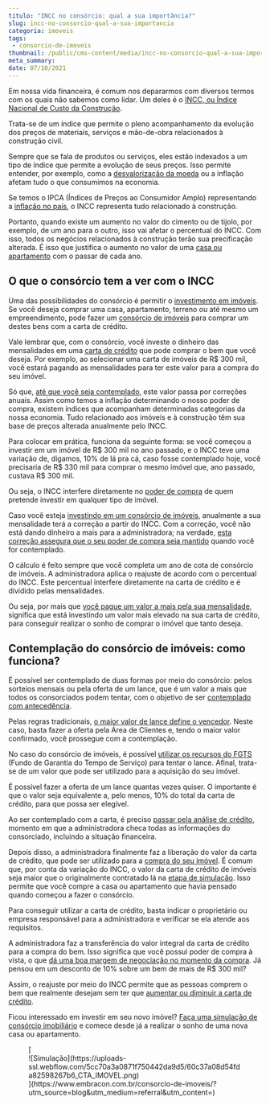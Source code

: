 ```yaml
---
titulo: "INCC no consórcio: qual a sua importância?"
slug: incc-no-consorcio-qual-a-sua-importancia
categoria: imoveis
tags:
 - consorcio-de-imoveis
thumbnail: /public/cms-content/media/incc-no-consorcio-qual-a-sua-importancia.jpg
meta_summary: 
date: 07/10/2021
---
```

Em nossa vida financeira, é comum nos depararmos com diversos termos com os quais não sabemos como lidar. Um deles é o [INCC, ou Índice Nacional de Custo da Construção](https://www.embracon.com.br/blog/incc-e-ipca-por-que-eles-sao-tao-importantes-no-consorcio).

Trata-se de um índice que permite o pleno acompanhamento da evolução dos preços de materiais, serviços e mão-de-obra relacionados à construção civil.

Sempre que se fala de produtos ou serviços, eles estão indexados a um tipo de índice que permite a evolução de seus preços. Isso permite entender, por exemplo, como a [desvalorização da moeda](https://www.embracon.com.br/blog/entenda-como-a-variacao-da-moeda-estrangeira-pode-impactar-sua-vida) ou a inflação afetam tudo o que consumimos na economia.

Se temos o IPCA (Índices de Preços ao Consumidor Amplo) representando a [inflação no país](https://www.embracon.com.br/blog/entenda-a-importancia-da-taxa-selic-e-da-inflacao), o INCC representa tudo relacionado à construção.

Portanto, quando existe um aumento no valor do cimento ou de tijolo, por exemplo, de um ano para o outro, isso vai afetar o percentual do INCC. Com isso, todos os negócios relacionados à construção terão sua precificação alterada. É isso que justifica o aumento no valor de uma [casa ou apartamento](https://www.embracon.com.br/blog/casa-ou-apartamento-qual-a-melhor-escolha-para-voce) com o passar de cada ano.

O que o consórcio tem a ver com o INCC 
---------------------------------------

Uma das possibilidades do consórcio é permitir o [investimento em imóveis](https://www.embracon.com.br/blog/investir-em-imoveis-onde-comecar). Se você deseja comprar uma casa, apartamento, terreno ou até mesmo um empreendimento, pode fazer um [consórcio de imóveis](https://www.embracon.com.br/blog/como-funciona-consorcio-de-imoveis) para comprar um destes bens com a carta de crédito.

Vale lembrar que, com o consórcio, você investe o dinheiro das mensalidades em uma [carta de crédito](https://www.embracon.com.br/blog/tudo-o-que-voce-precisa-saber-sobre-a-carta-de-credito-de-consorcios) que pode comprar o bem que você deseja. Por exemplo, ao selecionar uma carta de imóveis de R$ 300 mil, você estará pagando as mensalidades para ter este valor para a compra do seu imóvel.

Só que, [até que você seja contemplado](https://www.embracon.com.br/blog/saiba-o-que-fazer-quando-for-contemplado-no-consorcio), este valor passa por correções anuais. Assim como temos a inflação determinando o nosso poder de compra, existem índices que acompanham determinadas categorias da nossa economia. Tudo relacionado aos imóveis e à construção têm sua base de preços alterada anualmente pelo INCC.

Para colocar em prática, funciona da seguinte forma: se você começou a investir em um imóvel de R$ 300 mil no ano passado, e o INCC teve uma variação de, digamos, 10% de lá pra cá, caso fosse contemplado hoje, você precisaria de R$ 330 mil para comprar o mesmo imóvel que, ano passado, custava R$ 300 mil.

Ou seja, o INCC interfere diretamente no [poder de compra](https://www.embracon.com.br/blog/saiba-quais-sao-os-pontos-positivos-e-negativos-de-pagar-a-vista-e-parcelado) de quem pretende investir em qualquer tipo de imóvel.

Caso você esteja [investindo em um consórcio de imóveis](https://www.embracon.com.br/blog/6-coisas-contratar-consorcio-de-imoveis), anualmente a sua mensalidade terá a correção a partir do INCC. Com a correção, você não está dando dinheiro a mais para a administradora; na verdade, [esta correção assegura que o seu poder de compra seja mantido](https://www.embracon.com.br/blog/reajuste-do-consorcio-entenda) quando você for contemplado.

O cálculo é feito sempre que você completa um ano de cota de consórcio de imóveis. A administradora aplica o reajuste de acordo com o percentual do INCC. Este percentual interfere diretamente na carta de crédito e é dividido pelas mensalidades.

Ou seja, por mais que [você pague um valor a mais pela sua mensalidade](https://www.embracon.com.br/blog/qual-o-valor-ideal-da-parcela-mensal-de-um-consorcio), significa que está investindo um valor mais elevado na sua carta de crédito, para conseguir realizar o sonho de comprar o imóvel que tanto deseja.

Contemplação do consórcio de imóveis: como funciona? 
-----------------------------------------------------

É possível ser contemplado de duas formas por meio do consórcio: pelos sorteios mensais ou pela oferta de um lance, que é um valor a mais que todos os consorciados podem tentar, com o objetivo de ser [contemplado com antecedência](https://www.embracon.com.br/blog/antecipar-parcelas-do-consorcio-vale-a-pena).

Pelas regras tradicionais, [o maior valor de lance define o vencedor](https://www.embracon.com.br/blog/como-fazer-oferta-de-lance-em-consorcio). Neste caso, basta fazer a oferta pela Área de Clientes e, tendo o maior valor confirmado, você prossegue com a contemplação.

No caso do consórcio de imóveis, é possível [utilizar os recursos do FGTS](https://www.embracon.com.br/blog/5-passos-para-voce-usar-o-fgts-no-consorcio-imobiliario) (Fundo de Garantia do Tempo de Serviço) para tentar o lance. Afinal, trata-se de um valor que pode ser utilizado para a aquisição do seu imóvel.

É possível fazer a oferta de um lance quantas vezes quiser. O importante é que o valor seja equivalente a, pelo menos, 10% do total da carta de crédito, para que possa ser elegível.

Ao ser contemplado com a carta, é preciso [passar pela análise de crédito](https://www.embracon.com.br/blog/como-funciona-a-analise-de-credito-no-consorcio), momento em que a administradora checa todas as informações do consorciado, incluindo a situação financeira.

Depois disso, a administradora finalmente faz a liberação do valor da carta de crédito, que pode ser utilizado para a [compra do seu imóvel](https://www.embracon.com.br/blog/8-dicas-compra-primeiro-imovel). É comum que, por conta da variação do INCC, o valor da carta de crédito de imóveis seja maior que o originalmente contratado lá na [etapa de simulação](https://www.embracon.com.br/blog/simulacao-de-consorcio). Isso permite que você compre a casa ou apartamento que havia pensado quando começou a fazer o consórcio.

Para conseguir utilizar a carta de crédito, basta indicar o proprietário ou empresa responsável para a administradora e verificar se ela atende aos requisitos.

A administradora faz a transferência do valor integral da carta de crédito para a compra do bem. Isso significa que você possui poder de compra à vista, o que [dá uma boa margem de negociação no momento da compra](https://www.embracon.com.br/blog/4-dicas-para-conseguir-uma-boa-negociacao-na-hora-de-adquirir-o-seu-bem). Já pensou em um desconto de 10% sobre um bem de mais de R$ 300 mil?

Assim, o reajuste por meio do INCC permite que as pessoas comprem o bem que realmente desejam sem ter que [aumentar ou diminuir a carta de crédito](https://www.embracon.com.br/conhecaoconsorcio/minha-cota-foi-contemplada-posso-aumentar-ou-reduzir-o-valor-do-meu-credito).

Ficou interessado em investir em seu novo imóvel? [Faça uma simulação de consórcio imobiliário](https://www.embracon.com.br/consorcio-de-imoveis) e comece desde já a realizar o sonho de uma nova casa ou apartamento.

<figure class="w-richtext-figure-type-image w-richtext-align-center">[<div>![Simulação](https://uploads-ssl.webflow.com/5cc70a3a0871f750442da9d5/60c37a08d54fda82598267b6_CTA_IMOVEL.png)</div>](https://www.embracon.com.br/consorcio-de-imoveis/?utm_source=blog&utm_medium=referral&utm_content=)</figure>
